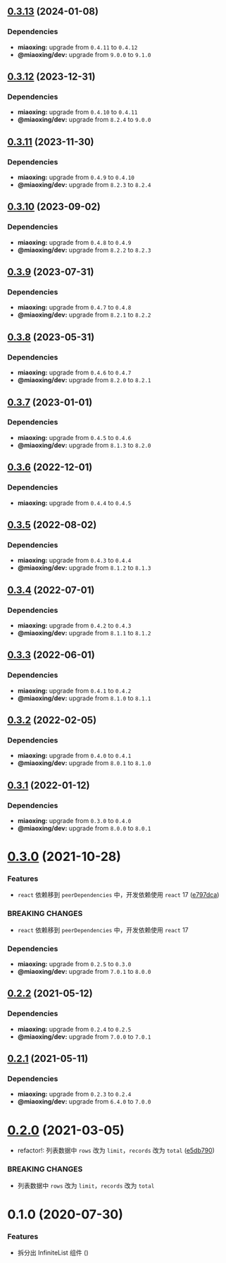 ## [0.3.13](https://github.com/miaoxing/mxjs-infinite-list/compare/v0.3.12...v0.3.13) (2024-01-08)





### Dependencies

* **miaoxing:** upgrade from `0.4.11` to `0.4.12`
* **@miaoxing/dev:** upgrade from `9.0.0` to `9.1.0`

## [0.3.12](https://github.com/miaoxing/mxjs-infinite-list/compare/v0.3.11...v0.3.12) (2023-12-31)





### Dependencies

* **miaoxing:** upgrade from `0.4.10` to `0.4.11`
* **@miaoxing/dev:** upgrade from `8.2.4` to `9.0.0`

## [0.3.11](https://github.com/miaoxing/mxjs-infinite-list/compare/v0.3.10...v0.3.11) (2023-11-30)





### Dependencies

* **miaoxing:** upgrade from `0.4.9` to `0.4.10`
* **@miaoxing/dev:** upgrade from `8.2.3` to `8.2.4`

## [0.3.10](https://github.com/miaoxing/mxjs-infinite-list/compare/v0.3.9...v0.3.10) (2023-09-02)





### Dependencies

* **miaoxing:** upgrade from `0.4.8` to `0.4.9`
* **@miaoxing/dev:** upgrade from `8.2.2` to `8.2.3`

## [0.3.9](https://github.com/miaoxing/mxjs-infinite-list/compare/v0.3.8...v0.3.9) (2023-07-31)





### Dependencies

* **miaoxing:** upgrade from `0.4.7` to `0.4.8`
* **@miaoxing/dev:** upgrade from `8.2.1` to `8.2.2`

## [0.3.8](https://github.com/miaoxing/mxjs-infinite-list/compare/v0.3.7...v0.3.8) (2023-05-31)





### Dependencies

* **miaoxing:** upgrade from `0.4.6` to `0.4.7`
* **@miaoxing/dev:** upgrade from `8.2.0` to `8.2.1`

## [0.3.7](https://github.com/miaoxing/mxjs-infinite-list/compare/v0.3.6...v0.3.7) (2023-01-01)





### Dependencies

* **miaoxing:** upgrade from `0.4.5` to `0.4.6`
* **@miaoxing/dev:** upgrade from `8.1.3` to `8.2.0`

## [0.3.6](https://github.com/miaoxing/mxjs-infinite-list/compare/v0.3.5...v0.3.6) (2022-12-01)





### Dependencies

* **miaoxing:** upgrade from `0.4.4` to `0.4.5`

## [0.3.5](https://github.com/miaoxing/mxjs-infinite-list/compare/v0.3.4...v0.3.5) (2022-08-02)





### Dependencies

* **miaoxing:** upgrade from `0.4.3` to `0.4.4`
* **@miaoxing/dev:** upgrade from `8.1.2` to `8.1.3`

## [0.3.4](https://github.com/miaoxing/mxjs-infinite-list/compare/v0.3.3...v0.3.4) (2022-07-01)





### Dependencies

* **miaoxing:** upgrade from `0.4.2` to `0.4.3`
* **@miaoxing/dev:** upgrade from `8.1.1` to `8.1.2`

## [0.3.3](https://github.com/miaoxing/mxjs-infinite-list/compare/v0.3.2...v0.3.3) (2022-06-01)





### Dependencies

* **miaoxing:** upgrade from `0.4.1` to `0.4.2`
* **@miaoxing/dev:** upgrade from `8.1.0` to `8.1.1`

## [0.3.2](https://github.com/miaoxing/mxjs-infinite-list/compare/v0.3.1...v0.3.2) (2022-02-05)





### Dependencies

* **miaoxing:** upgrade from `0.4.0` to `0.4.1`
* **@miaoxing/dev:** upgrade from `8.0.1` to `8.1.0`

## [0.3.1](https://github.com/miaoxing/mxjs-infinite-list/compare/v0.3.0...v0.3.1) (2022-01-12)





### Dependencies

* **miaoxing:** upgrade from `0.3.0` to `0.4.0`
* **@miaoxing/dev:** upgrade from `8.0.0` to `8.0.1`

# [0.3.0](https://github.com/miaoxing/mxjs-infinite-list/compare/v0.2.2...v0.3.0) (2021-10-28)


### Features

* `react` 依赖移到 `peerDependencies` 中，开发依赖使用 `react` 17 ([e797dca](https://github.com/miaoxing/mxjs-infinite-list/commit/e797dcaeedb3c5e2a03ab93f374e7ffec5d80262))


### BREAKING CHANGES

* `react` 依赖移到 `peerDependencies` 中，开发依赖使用 `react` 17





### Dependencies

* **miaoxing:** upgrade from `0.2.5` to `0.3.0`
* **@miaoxing/dev:** upgrade from `7.0.1` to `8.0.0`

## [0.2.2](https://github.com/miaoxing/mxjs-infinite-list/compare/v0.2.1...v0.2.2) (2021-05-12)





### Dependencies

* **miaoxing:** upgrade from `0.2.4` to `0.2.5`
* **@miaoxing/dev:** upgrade from `7.0.0` to `7.0.1`

## [0.2.1](https://github.com/miaoxing/mxjs-infinite-list/compare/v0.2.0...v0.2.1) (2021-05-11)





### Dependencies

* **miaoxing:** upgrade from `0.2.3` to `0.2.4`
* **@miaoxing/dev:** upgrade from `6.4.0` to `7.0.0`

# [0.2.0](https://github.com/miaoxing/mxjs-infinite-list/compare/v0.1.0...v0.2.0) (2021-03-05)


* refactor!: 列表数据中 `rows` 改为 `limit`，`records` 改为 `total` ([e5db790](https://github.com/miaoxing/mxjs-infinite-list/commit/e5db790f4f0e15f06433477c96c100cd3c83fb2e))


### BREAKING CHANGES

* 列表数据中 `rows` 改为 `limit`，`records` 改为 `total`

# 0.1.0 (2020-07-30)


### Features

* 拆分出 InfiniteList 组件 ([](https://github.com/miaoxing/mxjs-infinite-list/commit/))
